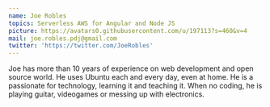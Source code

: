 ```yaml
---
name: Joe Robles
topics: Serverless AWS for Angular and Node JS
picture: https://avatars0.githubusercontent.com/u/197113?s=460&v=4
mail: joe.robles.pdj@gmail.com
twitter: 'https://twitter.com/JoeRobles'
---
```


Joe has more than 10 years of experience on web development and open source world. He uses Ubuntu each and every day, even at home. He is a passionate for technology, learning it and teaching it. When no coding, he is playing guitar, videogames or messing up with electronics.
